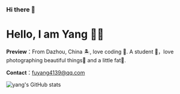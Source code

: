 ### Hi there 👋
# Hello, I am Yang 👏🏻

**Preview**：From Dazhou, China 🏝, love coding 🐍. A student 🏫，love photographing beautiful things🌿 and a little fat🍔.

**Contact**：fuyang4139@qq.com

![yang's GitHub stats](https://github-readme-stats.vercel.app/api?username=stacklens&show_icons=true&theme=radical)
